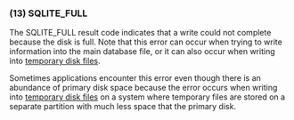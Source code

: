 ### (13\) SQLITE\_FULL



 The SQLITE\_FULL result code indicates that a write could not complete
 because the disk is full. Note that this error can occur when trying
 to write information into the main database file, or it can also
 occur when writing into [temporary disk files](tempfiles.html).
 
 Sometimes applications encounter this error even though there is an
 abundance of primary disk space because the error occurs when writing
 into [temporary disk files](tempfiles.html) on a system where temporary files are stored
 on a separate partition with much less space that the primary disk.





